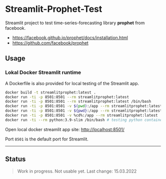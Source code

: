 # Streamlit-Prophet-Test

Streamlit project to test time-series-forecasting library **prophet** from facebook.

- <https://facebook.github.io/prophet/docs/installation.html>
- <https://github.com/facebook/prophet>

## Usage

### Lokal Docker Streamlit runtime

A Dockerfile is also provided for local testing of the Streamlit app.

```sh
docker build -t streamlitprophet:latest .
docker run -ti -p 8501:8501 --rm streamlitprophet:latest
docker run -ti -p 8501:8501 --rm streamlitprophet:latest /bin/bash
docker run -ti -p 8501:8501 -v $(pwd):/app --rm streamlitprophet:latest  # linux
docker run -ti -p 8501:8501 -v ${pwd}:/app --rm streamlitprophet:latest  # powershell
docker run -ti -p 8501:8501 -v %cd%:/app --rm streamlitprophet:latest  # cmd.exe
docker run -ti --rm python:3.9-slim /bin/bash # testing python container
```

Open local docker streamlit app site: <http://localhost:8501/>

Port `8501` is the default port for Streamlit.

---

## Status

> Work in progress. Not usable yet.
> Last change: 15.03.2022
